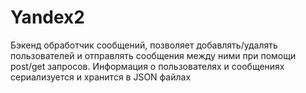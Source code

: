 # Yandex2
Бэкенд обработчик сообщений, позволяет добавлять/удалять пользователей и отправлять сообщения между ними при помощи post/get запросов. Информация о пользователях и сообщениях сериализуется и хранится в JSON файлах 
